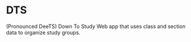 # DTS
(Pronounced DeeTS) Down To Study
Web app that uses class and section data to organize study groups.
